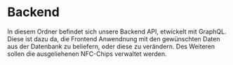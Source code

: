 # Backend

In diesem Ordner befindet sich unsere Backend API, etwickelt mit GraphQL.
Diese ist dazu da, die Frontend Anwendnung mit den gewünschten Daten aus der Datenbank zu beliefern, oder diese zu verändern. Des Weiteren sollen die ausgeliehenen NFC-Chips verwaltet werden.